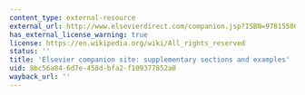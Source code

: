 ```yaml
---
content_type: external-resource
external_url: http://www.elsevierdirect.com/companion.jsp?ISBN=9781558607354
has_external_license_warning: true
license: https://en.wikipedia.org/wiki/All_rights_reserved
status: ''
title: 'Elsevier companion site: supplementary sections and examples'
uid: 8bc56a84-6d7e-458d-bfa2-f109377852a0
wayback_url: ''
---
```

